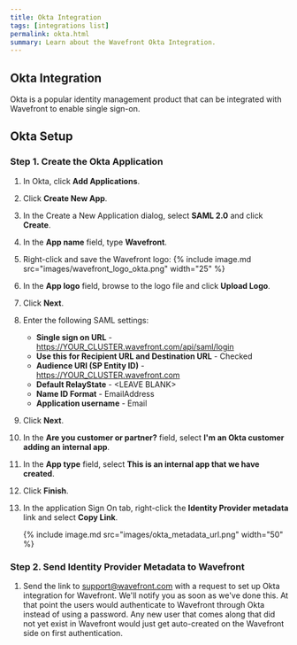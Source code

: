 ```yaml
---
title: Okta Integration
tags: [integrations list]
permalink: okta.html
summary: Learn about the Wavefront Okta Integration.
---
```

## Okta Integration

Okta is a popular identity management product that can be integrated with Wavefront to enable single sign-on.
## Okta Setup

### Step 1. Create the Okta Application

1. In Okta, click **Add Applications**. 
1. Click **Create New App**. 
1. In the Create a New Application dialog, select **SAML 2.0** and click **Create**.
1. In the **App name** field, type **Wavefront**.
1. Right-click and save the Wavefront logo: 
   {% include image.md src="images/wavefront_logo_okta.png" width="25" %}
1. In the **App logo** field, browse to the logo file and click **Upload Logo**.
1. Click **Next**. 
1. Enter the following SAML settings:
    - **Single sign on URL** - https://YOUR_CLUSTER.wavefront.com/api/saml/login
    - **Use this for Recipient URL and Destination URL** - Checked
    - **Audience URI (SP Entity ID)** - https://YOUR_CLUSTER.wavefront.com
    - **Default RelayState** - &lt;LEAVE BLANK&gt;
    - **Name ID Format** - EmailAddress
    - **Application username** - Email
1. Click **Next**.
1. In the **Are you customer or partner?** field, select **I'm an Okta customer adding an internal app**.
1. In the **App type** field, select **This is an internal app that we have created**.
1. Click **Finish**.
1. In the application Sign On tab, right-click the **Identity Provider metadata** link and select **Copy Link**.

   {% include image.md src="images/okta_metadata_url.png" width="50" %}


### Step 2. Send Identity Provider Metadata to Wavefront

1. Send the link to [support@wavefront.com](mailto:support@wavefront.com) with a request to set up Okta integration for Wavefront. We'll notify you as soon as we've done this. At that point the users would authenticate to Wavefront through Okta instead of using a password. Any new user that comes along that did not yet exist in Wavefront would just get auto-created on the Wavefront side on first authentication.
